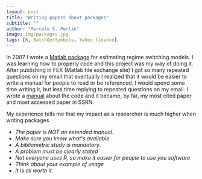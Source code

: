 ```yaml
---
layout: post
title: "Writing papers about packages"
subtitle: ""
author: "Marcelo S. Perlin"
image: img/packages.jpg
tags: [R, BatchGetSymbols, Yahoo finance]
---
```


In 2007 I wrote a [Matlab package]() for estimating regime switching models. I was learning how to properly code and this project was my way of doing it. After publishing in FEX (Matlab file exchange site) I got so many repeated questions on my email that eventually I realized that it would be easier to write a manual for people to read or be referenced. I would spend some time writing it, but less time replying to repeated questions on my email. I wrote a [manual]() about the code and it became, by far, my most cited paper and most accessed paper in SSRN.

My experience tells me that my impact as a researcher is much higher when writing packages

- *The paper is NOT an extended manual*.
- *Make sure you know what's available.*
- *A bibliometric study is mandatory*.
- *A problem must be clearly stated*
- *Not everyone uses R, so make it easier for people  to use you software*
- *Think about your example of usage*
- *It is all worth it*.
